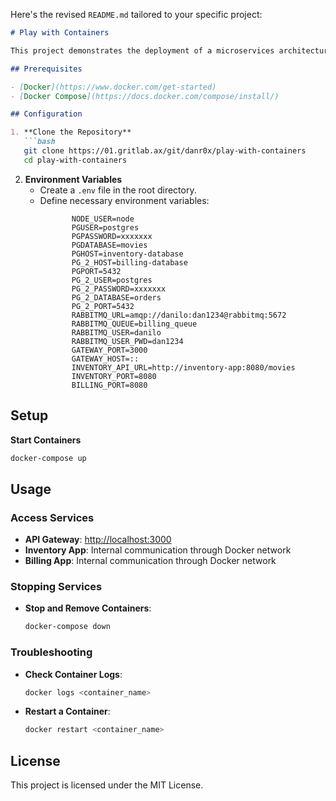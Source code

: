Here's the revised `README.md` tailored to your specific project:

```markdown
# Play with Containers

This project demonstrates the deployment of a microservices architecture using Docker Compose. It includes services such as `inventory-database`, `billing-database`, `inventory-app`, `billing-app`, `rabbitmq`, and `api-gateway`.

## Prerequisites

- [Docker](https://www.docker.com/get-started)
- [Docker Compose](https://docs.docker.com/compose/install/)

## Configuration

1. **Clone the Repository**
   ```bash
   git clone https://01.gritlab.ax/git/danr0x/play-with-containers
   cd play-with-containers
   ```

2. **Environment Variables**
   - Create a `.env` file in the root directory.
   - Define necessary environment variables:
     ```dotenv
            NODE_USER=node
            PGUSER=postgres
            PGPASSWORD=xxxxxxx
            PGDATABASE=movies
            PGHOST=inventory-database
            PG_2_HOST=billing-database
            PGPORT=5432
            PG_2_USER=postgres
            PG_2_PASSWORD=xxxxxxx
            PG_2_DATABASE=orders
            PG_2_PORT=5432
            RABBITMQ_URL=amqp://danilo:dan1234@rabbitmq:5672
            RABBITMQ_QUEUE=billing_queue
            RABBITMQ_USER=danilo
            RABBITMQ_USER_PWD=dan1234
            GATEWAY_PORT=3000
            GATEWAY_HOST=::
            INVENTORY_API_URL=http://inventory-app:8080/movies
            INVENTORY_PORT=8080
            BILLING_PORT=8080
     ```

## Setup

**Start Containers**
   ```bash
   docker-compose up
   ```

## Usage

### Access Services

- **API Gateway**: [http://localhost:3000](http://localhost:3000)
- **Inventory App**: Internal communication through Docker network
- **Billing App**: Internal communication through Docker network

### Stopping Services

- **Stop and Remove Containers**:
  ```bash
  docker-compose down
  ```

### Troubleshooting

- **Check Container Logs**:
  ```bash
  docker logs <container_name>
  ```

- **Restart a Container**:
  ```bash
  docker restart <container_name>
  ```

## License

This project is licensed under the MIT License.
```